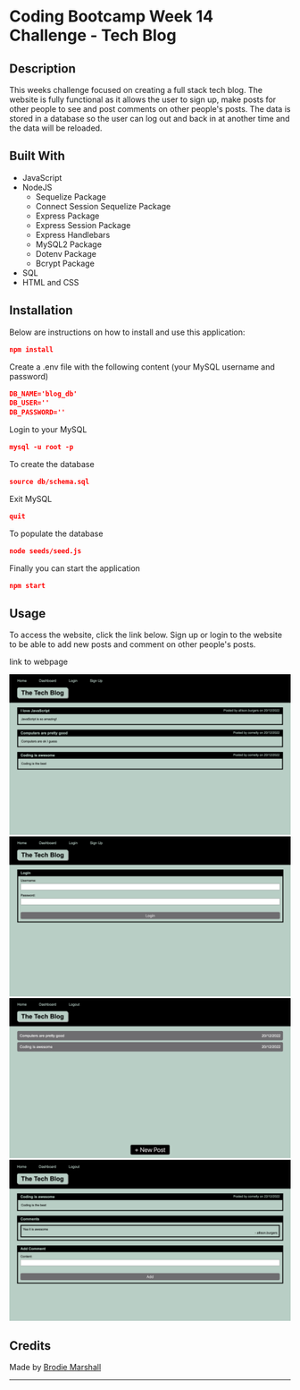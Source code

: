 # Coding Bootcamp Week 14 Challenge - Tech Blog

## Description

This weeks challenge focused on creating a full stack tech blog. The website is fully functional as it allows the user to sign up, make posts for other people to see and post comments on other people's posts. The data is stored in a database so the user can log out and back in at another time and the data will be reloaded.

## Built With

- JavaScript
- NodeJS
  - Sequelize Package
  - Connect Session Sequelize Package
  - Express Package
  - Express Session Package
  - Express Handlebars
  - MySQL2 Package
  - Dotenv Package
  - Bcrypt Package
- SQL
- HTML and CSS

## Installation

Below are instructions on how to install and use this application:

```json
npm install
```

Create a .env file with the following content (your MySQL username and password)

```json
DB_NAME='blog_db'
DB_USER=''
DB_PASSWORD=''
```

Login to your MySQL

```json
mysql -u root -p
```

To create the database

```json
source db/schema.sql
```

Exit MySQL

```json
quit
```

To populate the database

```json
node seeds/seed.js
```

Finally you can start the application

```json
npm start
```

## Usage

To access the website, click the link below. Sign up or login to the website to be able to add new posts and comment on other people's posts.

link to webpage

![homepage](./public/images/homepage.png)
![login page](./public/images/login.png)
![dashboard](./public/images/dashboard.png)
![post page](./public/images/post.png)

## Credits

Made by [Brodie Marshall](https://github.com/brodie02)

---
